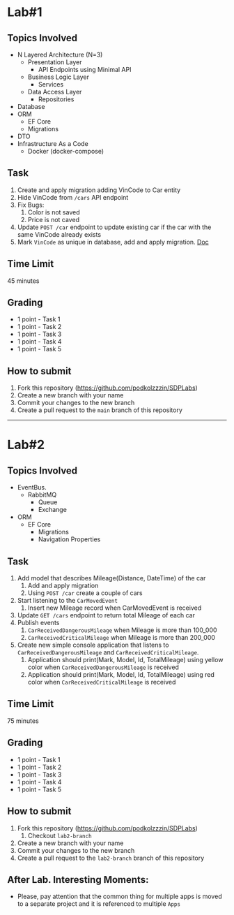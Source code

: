 # Lab#1
## Topics Involved
- N Layered Architecture (N=3)
  - Presentation Layer
    - API Endpoints using Minimal API
  - Business Logic Layer
    - Services
  - Data Access Layer
    - Repositories
- Database
- ORM
  - EF Core
  - Migrations
- DTO
- Infrastructure As a Code
  - Docker (docker-compose)

## Task
1. Create and apply migration adding VinCode to Car entity
2. Hide VinCode from `/cars` API endpoint
3. Fix Bugs:
   1. Color is not saved
   2. Price is not caved
4. Update `POST /car` endpoint to update existing car if the car with the same VinCode already exists
5. Mark `VinCode` as unique in database, add and apply migration. [Doc](https://learn.microsoft.com/en-us/ef/core/modeling/indexes?tabs=data-annotations#index-uniqueness)


## Time Limit
45 minutes

## Grading
- 1 point - Task 1
- 1 point - Task 2
- 1 point - Task 3
- 1 point - Task 4
- 1 point - Task 5

## How to submit
1. Fork this repository (https://github.com/podkolzzzin/SDPLabs)
2. Create a new branch with your name
3. Commit your changes to the new branch
4. Create a pull request to the `main` branch of this repository

----

# Lab#2
## Topics Involved
- EventBus.
  - RabbitMQ
    - Queue
    - Exchange
- ORM
  - EF Core
    - Migrations
    - Navigation Properties

## Task
1. Add model that describes Mileage(Distance, DateTime) of the car
   1. Add and apply migration
   2. Using `POST /car` create a couple of cars
2. Start listening to the `CarMovedEvent`
   1. Insert new Mileage record when CarMovedEvent is received
3. Update `GET /cars` endpoint to return total Mileage of each car
4. Publish events
   1. `CarReceivedDangerousMileage` when Mileage is more than 100_000
   2. `CarReceivedCriticalMileage` when Mileage is more than 200_000
5. Create new simple console application that listens to `CarReceivedDangerousMileage` and `CarReceivedCriticalMileage`.
   1. Application should print(Mark, Model, Id, TotalMileage) using yellow color when `CarReceivedDangerousMileage` is received
   2. Application should print(Mark, Model, Id, TotalMileage) using red color when `CarReceivedCriticalMileage` is received

## Time Limit
75 minutes

## Grading
- 1 point - Task 1
- 1 point - Task 2
- 1 point - Task 3
- 1 point - Task 4
- 1 point - Task 5

## How to submit
1. Fork this repository (https://github.com/podkolzzzin/SDPLabs)
   1. Checkout `lab2-branch`
2. Create a new branch with your name
3. Commit your changes to the new branch
4. Create a pull request to the `lab2-branch` branch of this repository

## After Lab. Interesting Moments:
- Please, pay attention that the common thing for multiple apps is moved to a separate project and it is referenced to multiple `Apps`
